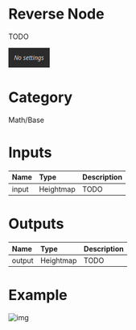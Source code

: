 
Reverse Node
============


TODO



![img](../../images/nodes/Reverse_settings.png)


# Category


Math/Base
# Inputs

|Name|Type|Description|
| :--- | :--- | :--- |
|input|Heightmap|TODO|

# Outputs

|Name|Type|Description|
| :--- | :--- | :--- |
|output|Heightmap|TODO|

# Example


![img](../../images/nodes/Reverse.png)

